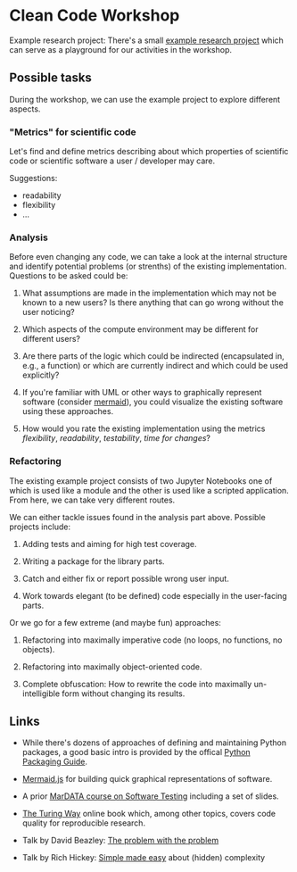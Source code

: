 # Clean Code Workshop

Example research project: There's a small [example research project](example_project/README.md) which can serve as a playground for our activities in the workshop.

## Possible tasks

During the workshop, we can use the example project to explore different aspects.

### "Metrics" for scientific code

Let's find and define metrics describing about which properties of scientific code or scientific software a user / developer may care.

Suggestions:
- readability
- flexibility
- ...

### Analysis

Before even changing any code, we can take a look at the internal structure and identify potential problems (or strenths) of the existing implementation.
Questions to be asked could be:

1. What assumptions are made in the implementation which may not be known to a new users? Is there anything that can go wrong without the user noticing?

1. Which aspects of the compute environment may be different for different users?

1. Are there parts of the logic which could be indirected (encapsulated in, e.g., a function) or which are currently indirect and which could be used explicitly?

1. If you're familiar with UML or other ways to graphically represent software (consider [mermaid](https://mermaid.js.org/)), you could visualize the existing software using these approaches.

1. How would you rate the existing implementation using the metrics _flexibility_, _readability_, _testability_, _time for changes_?

### Refactoring

The existing example project consists of two Jupyter Notebooks one of which is used like a module and the other is used like a scripted application.
From here, we can take very different routes.

We can either tackle issues found in the analysis part above.
Possible projects include:

1. Adding tests and aiming for high test coverage.

1. Writing a package for the library parts.

1. Catch and either fix or report possible wrong user input.

1. Work towards elegant (to be defined) code especially in the user-facing parts.

Or we go for a few extreme (and maybe fun) approaches:

1. Refactoring into maximally imperative code (no loops, no functions, no objects).

1. Refactoring into maximally object-oriented code.

1. Complete obfuscation: How to rewrite the code into maximally un-intelligible form without changing its results.

## Links

- While there's dozens of approaches of defining and maintaining Python packages, a good basic intro is provided by the offical [Python Packaging Guide](https://packaging.python.org/).

- [Mermaid.js](https://mermaid.js.org) for building quick graphical representations of software.

- A prior [MarDATA course on Software Testing](https://github.com/mardatade/Course-Software-Testing) including a set of slides.

- [The Turing Way](https://book.the-turing-way.org/) online book which, among other topics, covers code quality for reproducible research.

-  Talk by David Beazley: [The problem with the problem](https://youtu.be/t-IUY6QrJyU)

- Talk by Rich Hickey: [Simple made easy](https://youtu.be/SxdOUGdseq4) about (hidden) complexity